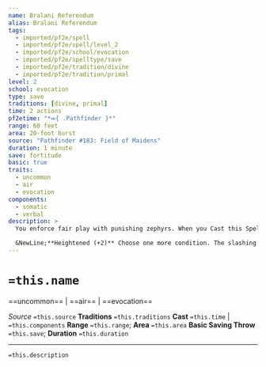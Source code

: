 ```yaml
---
name: Bralani Referendum
alias: Bralani Referendum
tags:
  - imported/pf2e/spell
  - imported/pf2e/spell/level_2
  - imported/pf2e/school/evocation
  - imported/pf2e/spelltype/save
  - imported/pf2e/tradition/divine
  - imported/pf2e/tradition/primal
level: 2
school: evocation
type: save
traditions: [divine, primal]
time: 2 actions
pf2etime: "*⬺{ .Pathfinder }*"
range: 60 feet
area: 20-foot burst
source: "Pathfinder #183: Field of Maidens"
duration: 1 minute
save: fortitude
basic: true
traits:
  - uncommon
  - air
  - evocation
components:
  - somatic
  - verbal
description: >
  You enforce fair play with punishing zephyrs. When you Cast this Spell, choose one condition from among [[Clumsy]], [[Drained]], [[Enfeebled]], or [[Stupefied]]. When a creature in the area inflicts the chosen condition, they take 2d6 slashing damage with a basic Fortitude save. A creature can't take this damage more than once per round. You can Dismiss the spell.

  &NewLine;**Heightened (+2)** Choose one more condition. The slashing damage when a creature inflicts any of the chosen conditions increases by 2d6.
---
```

# `=this.name`
==uncommon== | ==air== | ==evocation==

*Source* `=this.source`
**Traditions** `=this.traditions`
**Cast** `=this.time` | `=this.components`
**Range** `=this.range`; **Area** `=this.area`
**Basic Saving Throw** `=this.save`; **Duration** `=this.duration`

***
`=this.description`